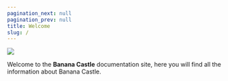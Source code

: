 ```yaml
---
pagination_next: null
pagination_prev: null
title: Welcome
slug: /
---
```


![](/img/welcome.jpg)

Welcome to the **Banana Castle** documentation site, here you will find all the information about Banana Castle. 